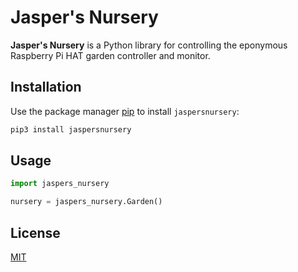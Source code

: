 # Jasper's Nursery

**Jasper's Nursery** is a Python library for controlling the eponymous Raspberry Pi HAT garden controller and monitor.

## Installation

Use the package manager [pip](https://pip.pypa.io/en/stable/) to install `jaspersnursery`:

```bash
pip3 install jaspersnursery
```

## Usage

```python
import jaspers_nursery

nursery = jaspers_nursery.Garden()
```

## License
[MIT](https://choosealicense.com/licenses/mit/)